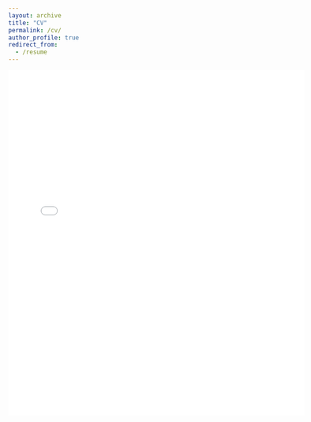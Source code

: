 ```yaml
---
layout: archive
title: "CV"
permalink: /cv/
author_profile: true
redirect_from:
  - /resume
---
```


<embed src="{{ site.baseurl }}/files/CV_ASL.pdf" width="600" height="700" type='application/pdf'>